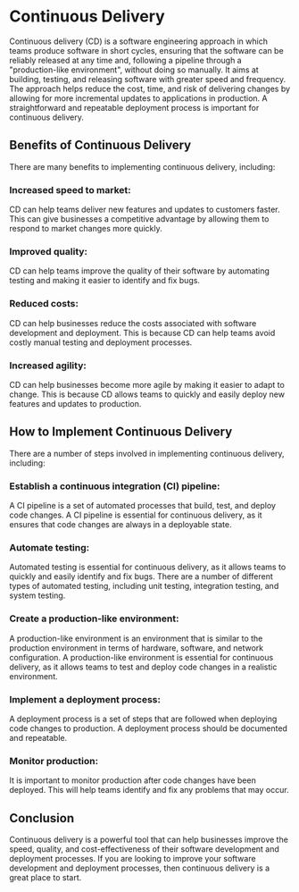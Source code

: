 # Continuous Delivery

Continuous delivery (CD) is a software engineering approach in which teams produce software in short cycles, ensuring that the software can be reliably released at any time and, following a pipeline through a "production-like environment", without doing so manually. It aims at building, testing, and releasing software with greater speed and frequency. The approach helps reduce the cost, time, and risk of delivering changes by allowing for more incremental updates to applications in production. A straightforward and repeatable deployment process is important for continuous delivery.

## Benefits of Continuous Delivery

There are many benefits to implementing continuous delivery, including:

### Increased speed to market: 

CD can help teams deliver new features and updates to customers faster. This can give businesses a competitive advantage by allowing them to respond to market changes more quickly.
### Improved quality:

CD can help teams improve the quality of their software by automating testing and making it easier to identify and fix bugs.
### Reduced costs: 

CD can help businesses reduce the costs associated with software development and deployment. This is because CD can help teams avoid costly manual testing and deployment processes.
### Increased agility: 

CD can help businesses become more agile by making it easier to adapt to change. This is because CD allows teams to quickly and easily deploy new features and updates to production.
## How to Implement Continuous Delivery

There are a number of steps involved in implementing continuous delivery, including:

### Establish a continuous integration (CI) pipeline: 

A CI pipeline is a set of automated processes that build, test, and deploy code changes. A CI pipeline is essential for continuous delivery, as it ensures that code changes are always in a deployable state.
### Automate testing: 

Automated testing is essential for continuous delivery, as it allows teams to quickly and easily identify and fix bugs. There are a number of different types of automated testing, including unit testing, integration testing, and system testing.
### Create a production-like environment: 

A production-like environment is an environment that is similar to the production environment in terms of hardware, software, and network configuration. A production-like environment is essential for continuous delivery, as it allows teams to test and deploy code changes in a realistic environment.
### Implement a deployment process: 

A deployment process is a set of steps that are followed when deploying code changes to production. A deployment process should be documented and repeatable.
### Monitor production: 

It is important to monitor production after code changes have been deployed. This will help teams identify and fix any problems that may occur.
## Conclusion

Continuous delivery is a powerful tool that can help businesses improve the speed, quality, and cost-effectiveness of their software development and deployment processes. If you are looking to improve your software development and deployment processes, then continuous delivery is a great place to start.